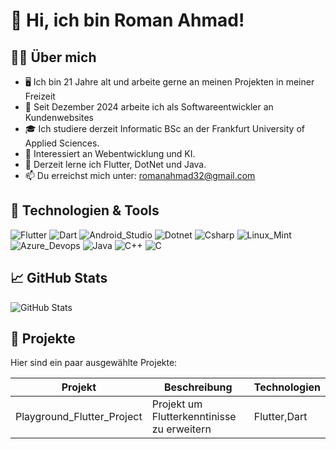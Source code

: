 # 👋 Hi, ich bin Roman Ahmad!

## 👨‍💻 Über mich
- 🖥️ Ich bin 21 Jahre alt und arbeite gerne an meinen Projekten in meiner Freizeit
- 💼 Seit Dezember 2024 arbeite ich als Softwareentwickler an Kundenwebsites
- 🎓 Ich studiere derzeit Informatic BSc an der Frankfurt University of Applied Sciences.
- 🤖 Interessiert an Webentwicklung und KI.
- 🌱 Derzeit lerne ich Flutter, DotNet und Java.
- 📫 Du erreichst mich unter: romanahmad32@gmail.com

## 🔧 Technologien & Tools
![Flutter](https://img.shields.io/badge/Flutter-02569B?style=for-the-badge&logo=flutter&logoColor=white)
![Dart](https://img.shields.io/badge/Dart-0175C2?style=for-the-badge&logo=dart&logoColor=white)
![Android_Studio](https://img.shields.io/badge/Android_Studio-3DDC84?style=for-the-badge&logo=android-studio&logoColor=white)
![Dotnet](https://img.shields.io/badge/.NET-512BD4?style=for-the-badge&logo=dotnet&logoColor=white)
![Csharp](https://img.shields.io/badge/C%23-239120?style=for-the-badge&logo=csharp&logoColor=white)
![Linux_Mint](https://img.shields.io/badge/Linux_Mint-87CF3E?style=for-the-badge&logo=linux-mint&logoColor=white)
![Azure_Devops](https://img.shields.io/badge/Azure_DevOps-0078D7?style=for-the-badge&logo=azure-devops&logoColor=white)
![Java](https://img.shields.io/badge/Java-ED8B00?style=for-the-badge&logo=openjdk&logoColor=white)
![C++](https://img.shields.io/badge/C%2B%2B-00599C?style=for-the-badge&logo=c%2B%2B&logoColor=white)
![C](https://img.shields.io/badge/C-00599C?style=for-the-badge&logo=c&logoColor=white)

## 📈 GitHub Stats
![GitHub Stats](https://github-readme-stats.vercel.app/api?username=Romanahmad32&show_icons=true&theme=github_dark)

## 📂 Projekte
Hier sind ein paar ausgewählte Projekte:

| Projekt | Beschreibung | Technologien |
|--------|--------------|---------------|
| Playground_Flutter_Project | Projekt um Flutterkenntinisse zu erweitern | Flutter,Dart |

